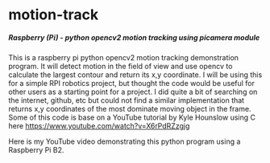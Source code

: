 # motion-track
##### Raspberry (Pi) - python opencv2 motion tracking using picamera module

This is a raspberry pi python opencv2 motion tracking demonstration program.
It will detect motion in the field of view and use opencv to calculate the
largest contour and return its x,y coordinate.  I will be using this for
a simple RPI robotics project, but thought the code would be useful for 
other users as a starting point for a project.  I did quite a bit of 
searching on the internet, github, etc but could not find a similar
implementation that returns x,y coordinates of the most dominate moving 
object in the frame.  Some of this code is base on a YouTube tutorial by
Kyle Hounslow using C here  https://www.youtube.com/watch?v=X6rPdRZzgjg

Here is my YouTube video demonstrating this python program using a 
Raspberry Pi B2.

  
